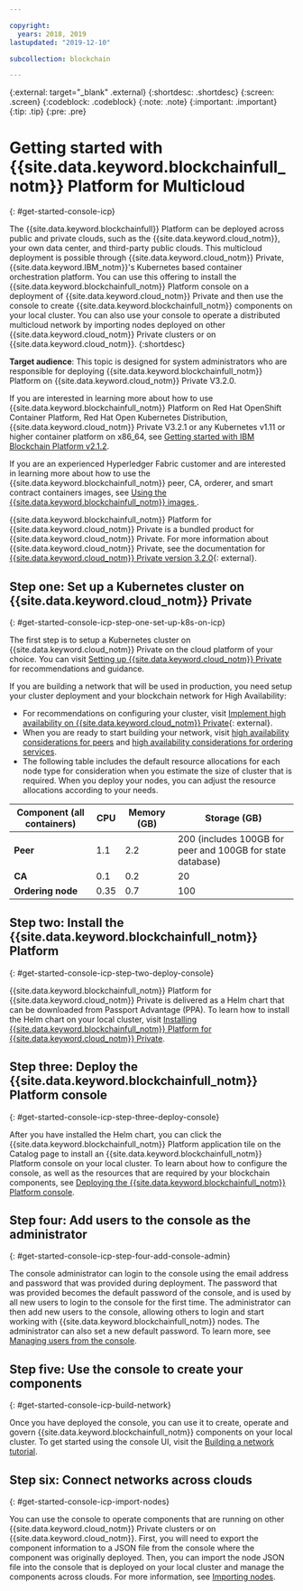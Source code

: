 ```yaml
---

copyright:
  years: 2018, 2019
lastupdated: "2019-12-10"

subcollection: blockchain

---
```


{:external: target="_blank" .external}
{:shortdesc: .shortdesc}
{:screen: .screen}
{:codeblock: .codeblock}
{:note: .note}
{:important: .important}
{:tip: .tip}
{:pre: .pre}

# Getting started with {{site.data.keyword.blockchainfull_notm}} Platform for Multicloud
{: #get-started-console-icp}

The {{site.data.keyword.blockchainfull}} Platform can be deployed across public and private clouds, such as the {{site.data.keyword.cloud_notm}}, your own data center, and third-party public clouds. This multicloud deployment is possible through {{site.data.keyword.cloud_notm}} Private, {{site.data.keyword.IBM_notm}}'s Kubernetes based container orchestration platform. You can use this offering to install the {{site.data.keyword.blockchainfull_notm}} Platform console on a deployment of {{site.data.keyword.cloud_notm}} Private and then use the console to create {{site.data.keyword.blockchainfull_notm}} components on your local cluster. You can also use your console to operate a distributed multicloud network by importing nodes deployed on other {{site.data.keyword.cloud_notm}} Private clusters or on {{site.data.keyword.cloud_notm}}.
{:shortdesc}

**Target audience**: This topic is designed for system administrators who are responsible for deploying {{site.data.keyword.blockchainfull_notm}} Platform on {{site.data.keyword.cloud_notm}} Private V3.2.0.

If you are interested in learning more about how to use {{site.data.keyword.blockchainfull_notm}} Platform on Red Hat OpenShift Container Platform, Red Hat Open Kubernetes Distribution, {{site.data.keyword.cloud_notm}} Private V3.2.1 or any Kubernetes v1.11 or higher container platform on x86_64, see [Getting started with IBM Blockchain Platform v2.1.2](/docs/services/blockchain-rhos?topic=blockchain-rhos-get-started-console-ocp).

If you are an experienced Hyperledger Fabric customer and are interested in learning more about how to use the  {{site.data.keyword.blockchainfull_notm}} peer, CA, orderer, and smart contract containers images, see [Using the {{site.data.keyword.blockchainfull_notm}} images ](/docs/services/blockchain-rhos?topic=blockchain-rhos-blockchain-images).

{{site.data.keyword.blockchainfull_notm}} Platform for {{site.data.keyword.cloud_notm}} Private is a bundled product for {{site.data.keyword.cloud_notm}} Private. For more information about {{site.data.keyword.cloud_notm}} Private, see the documentation for [{{site.data.keyword.cloud_notm}} Private version 3.2.0](https://www.ibm.com/support/knowledgecenter/SSBS6K_3.2.0/kc_welcome_containers.html){: external}.

## Step one: Set up a Kubernetes cluster on {{site.data.keyword.cloud_notm}} Private
{: #get-started-console-icp-step-one-set-up-k8s-on-icp}

The first step is to setup a Kubernetes cluster on {{site.data.keyword.cloud_notm}} Private on the cloud platform of your choice.
You can visit [Setting up {{site.data.keyword.cloud_notm}} Private](/docs/services/blockchain?topic=blockchain-icp-console-setup#icp-console-setup) for recommendations and guidance.

If you are building a network that will be used in production, you need setup your cluster deployment and your blockchain network for High Availability:

- For recommendations on configuring your cluster, visit [Implement high availability on {{site.data.keyword.cloud_notm}} Private](https://www.ibm.com/cloud/garage/practices/manage/high-availability-ibm-cloud-private){: external}.
- When you are ready to start building your network, visit [high availability considerations for peers](/docs/services/blockchain?topic=blockchain-ibp-console-ha#ibp-console-ha-peers) and [high availability considerations for ordering services](/docs/services/blockchain?topic=blockchain-ibp-console-ha#ibp-console-ha-ordering-service).
- The following table includes the default resource allocations for each node type for consideration when you estimate the size of cluster that is required. When you deploy your nodes, you can adjust the resource allocations according to your needs.

| **Component** (all containers) | CPU | Memory (GB) | Storage (GB) |
|--------------------------------|---------------|-----------------------|------------------------|
| **Peer**                       | 1.1           | 2.2                   | 200 (includes 100GB for peer and 100GB for state database)|
| **CA**                         | 0.1           | 0.2                   | 20                     |
| **Ordering node**              | 0.35          | 0.7                   | 100                    |


## Step two: Install the {{site.data.keyword.blockchainfull_notm}} Platform
{: #get-started-console-icp-step-two-deploy-console}

{{site.data.keyword.blockchainfull_notm}} Platform for {{site.data.keyword.cloud_notm}} Private is delivered as a Helm chart that can be downloaded from Passport Advantage (PPA). To learn how to install the Helm chart on your local cluster, visit [Installing {{site.data.keyword.blockchainfull_notm}} Platform for {{site.data.keyword.cloud_notm}} Private](/docs/services/blockchain?topic=blockchain-console-helm-install#console-helm-install).

## Step three: Deploy the {{site.data.keyword.blockchainfull_notm}} Platform console
{: #get-started-console-icp-step-three-deploy-console}

After you have installed the Helm chart, you can click the {{site.data.keyword.blockchainfull_notm}} Platform application tile on the Catalog page to install an {{site.data.keyword.blockchainfull_notm}} Platform console on your local cluster. To learn about how to configure the console, as well as the resources that are required by your blockchain components, see [Deploying the {{site.data.keyword.blockchainfull_notm}} Platform console](/docs/services/blockchain?topic=blockchain-console-deploy-icp#console-deploy-icp).

## Step four: Add users to the console as the administrator
{: #get-started-console-icp-step-four-add-console-admin}

The console administrator can login to the console using the email address and password that was provided during deployment. The password that was provided becomes the default password of the console, and is used by all new users to login to the console for the first time. The administrator can then add new users to the console, allowing others to login and start working with {{site.data.keyword.blockchainfull_notm}} nodes. The administrator can also set a new default password. To learn more, see [Managing users from the console](/docs/services/blockchain?topic=blockchain-console-icp-manage#console-icp-manage-users).

## Step five: Use the console to create your components
{: #get-started-console-icp-build-network}

Once you have deployed the console, you can use it to create, operate and govern {{site.data.keyword.blockchainfull_notm}} components on your local cluster. To get started using the console UI, visit the [Building a network tutorial](/docs/services/blockchain?topic=blockchain-ibp-console-build-network#ibp-console-build-network).


## Step six: Connect networks across clouds
{: #get-started-console-icp-import-nodes}

You can use the console to operate components that are running on other {{site.data.keyword.cloud_notm}} Private clusters or on {{site.data.keyword.cloud_notm}}. First, you will need to export the component information to a JSON file from the console where the component was originally deployed. Then, you can import the node JSON file into the console that is deployed on your local cluster and manage the components across clouds. For more information, see [Importing nodes](/docs/services/blockchain?topic=blockchain-ibp-console-import-nodes#ibp-console-import-nodes).
